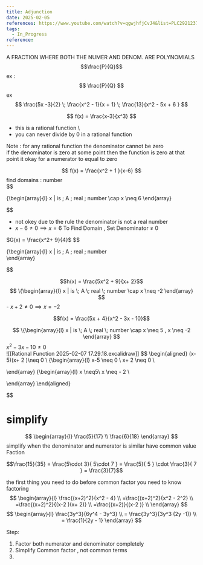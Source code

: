 ```yaml
---
title: Adjunction
date: 2025-02-05
references: https://www.youtube.com/watch?v=qgwjhfjCvJ4&list=PLC292123722B1B450&index=10
tags:
  - In_Progress
reference:
---
```


A FRACTION WHERE BOTH THE NUMER AND DENOM. ARE  POLYNOMIALS 
$$\frac{P}{Q}$$
 ex :  $$
 \frac{P}{Q}
 $$
 ex    
 $$
\frac{5x  -3}{2} \; \frac{x^2 - 1}{x + 1}  \;  \frac{13}{x^2  - 5x  + 6 }
 $$

$$
f(x)   = \frac{x-3}{x^3}
$$
- this is a rational  function  \
- you can never divide by 0  in a rational function  

Note : for any rational function the denominator   cannot be zero   
if the denominator is zero at some point then the function is zero at that point 
it okay for a numerator to equal to zero 

$$
f(x) =  \frac{x^2   + 1  }{x-6}
$$
find domains  : number  
$$


\{\begin{array}{l}
x |  is \;  A \; real \; number  \cap x \neq 6 
\end{array}


$$
- not okey due to the rule the denominator is not a real number 
- $x - 6  \neq 0 \implies x   = 6$ 
To Find Domain  , Set Denominator $\neq$ 0 


$G(x) = \frac{x^2+ 9}{4}$
$$


\{\begin{array}{l}
x |  is \;  A \; real \; number    
\end{array}


$$

$$h(x) =  \frac{5x^2 + 9}{x+ 2}$$$$
\{\begin{array}{l}
x |  is \;  A \; real \; number   \cap x \neq -2  
\end{array}
$$- $x + 2  \neq 0 \implies x   = -2$



$$f(x) =  \frac{5x + 4}{x^2 - 3x - 10}$$ 

$$
\{\begin{array}{l}
x |  is \;  A \; real \; number    \cap x \neq 5   , x  \neq -2 
\end{array}
$$ $x^2 - 3x - 10   \neq 0$  
![[Rational Function 2025-02-07 17.29.18.excalidraw]] 
$$
\begin{aligned}
(x-5)(x+ 2 )\neq 0  \\
\{\begin{array}{l}
x-5 \neq 0   \\
x+ 2 \neq 0  \\

\end{array} 
\{\begin{array}{l}
x \neq5\\
x \neq - 2 \\

\end{array}
\end{aligned}

$$ 
# simplify  
$$
\begin{array}{l}
\frac{5}{17}  \\
\frac{6}{18} 
\end{array} 
$$
simplify when the denominator and  numerator is similar have common value 
Faction 

$$\frac{15}{35}  =  \frac{5\cdot 3}{ 5\cdot 7 }  = \frac{5}{  5 } \cdot \frac{3}{  7   }  = \frac{3}{7}$$

the first thing  you need to do before  common factor you need to know factoring  
$$
\begin{array}{l}
\frac{(x+2)^2}{x^2 - 4}  \\
=\frac{(x+2)^2}{x^2 - 2^2}  \\
=\frac{(x+2)^2}{(x-2 )(x+ 2)} \\
=\frac{(x+2)}{(x-2 )} \\
\end{array} $$
$$ \begin{array}{l}
\frac{3y^3}{6y^4  - 3y^3}  \\
 = \frac{3y^3}{3y^3 (2y -1)} \\
= \frac{1}{2y - 1}
\end{array}
$$




Step: 
1. Factor both numerator and denominator completely    
2. Simplify  Common factor , not common terms  
3. 
